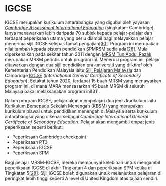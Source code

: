 # IGCSE

IGCSE merupakan kurikulum antarabangsa yang digubal oleh yayasan [_Cambridge Assessment International Education_](https://ms.wikipedia.org/w/index.php?title=Cambridge\_Assessment\_International\_Education\&action=edit\&redlink=1) (singkatan: Cambridge). Ianya menawarkan lebih daripada 70 subjek kepada pelajar-pelajar dan terdapat peperiksaan utama yang perlu diambil bagi melayakkan pelajar menerima sijil IGCSE selepas tamat pengajian[\[30\]](https://ms.wikipedia.org/wiki/Maktab\_Rendah\_Sains\_MARA#cite\_note-igsce-30). Program ini merupakan nilai tambah kepada sistem pendidikan SPMRSM sedia ada[\[28\]](https://ms.wikipedia.org/wiki/Maktab\_Rendah\_Sains\_MARA#cite\_note-prospektus-2020-28). Mula diperkenalkan pada sekitar tahun 2011 dengan [MRSM Tun Abdul Razak](https://ms.wikipedia.org/wiki/Maktab\_Rendah\_Sains\_MARA\_Tun\_Abdul\_Razak) merupakan MRSM perintis untuk program ini. Menerusi program ini, pelajar ditawarkan dengan dua sijil pendidikan pra-universiti yang diiktiraf oleh Kementerian Pendidikan Malaysia iaitu [Sijil Pelajaran Malaysia](https://ms.wikipedia.org/wiki/Sijil\_Pelajaran\_Malaysia) dan Cambridge [IGCSE](https://ms.wikipedia.org/w/index.php?title=IGCSE\&action=edit\&redlink=1) (_International General Certificate of Secondary Education_). Setakat tahun 2020, terdapat 15 buah MRSM yang menawarkan program ini, di mana MARA mensasarkan 45 buah MRSM di seluruh [Malaysia](https://ms.wikipedia.org/wiki/Malaysia) bakal melaksanakan program ini[\[31\]](https://ms.wikipedia.org/wiki/Maktab\_Rendah\_Sains\_MARA#cite\_note-igcse-31).

Dalam program IGCSE, pelajar akan mempelajari dua jenis kurikulum iaitu Kurikulum Bersepadu Sekolah Menengah (KBSM) yang merupakan kurikulum piawai untuk pendidikan menengah di Malaysia serta kurikulum antarabangsa yang dikenali sebagai _Cambridge International General Certificate of Secondary Education_. Pelajar akan mengambil empat jenis peperiksaan seperti berikut:

* Peperiksaan Cambridge checkpoint
* Peperiksaan PT3
* Peperiksaan IGCSE
* Peperiksaan SPM

Bagi pelajar MRSM-IGCSE, mereka mempunyai kelebihan untuk mengambil peperiksaan IGCSE di akhir Tingkatan 4 dan peperiksaan SPM ketika di Tingkatan 5[\[28\]](https://ms.wikipedia.org/wiki/Maktab\_Rendah\_Sains\_MARA#cite\_note-prospektus-2020-28). Sijil IGCSE boleh digunakan untuk melanjutkan pelajaran di peringkat lebih tinggi seperti A level di United Kingdom atas tajaan sendiri.
